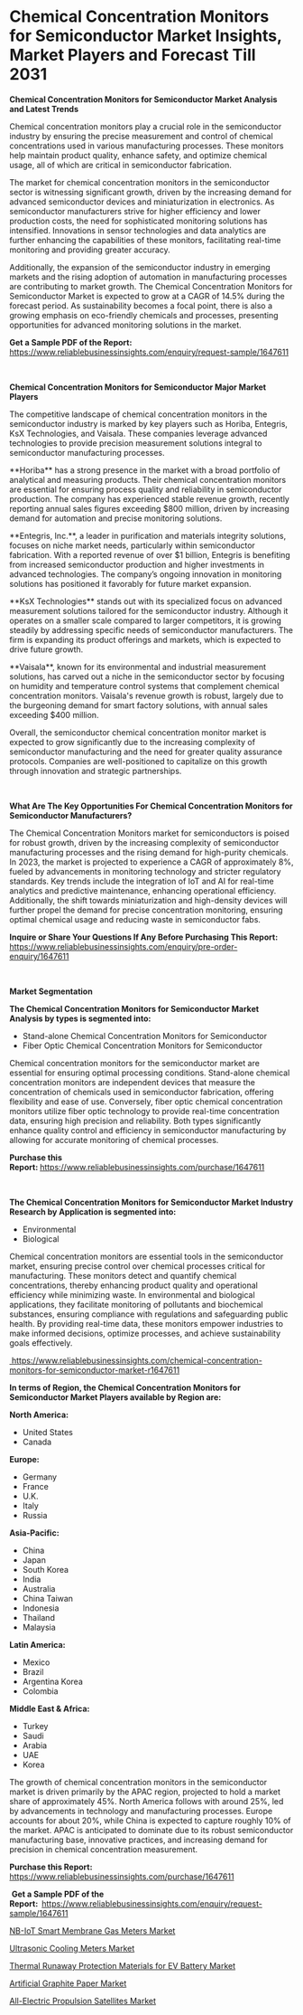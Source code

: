 <p><h1>Chemical Concentration Monitors for Semiconductor Market Insights, Market Players and Forecast Till 2031</h1></p><p><strong>Chemical Concentration Monitors for Semiconductor Market Analysis and Latest Trends</strong></p>
<p><p>Chemical concentration monitors play a crucial role in the semiconductor industry by ensuring the precise measurement and control of chemical concentrations used in various manufacturing processes. These monitors help maintain product quality, enhance safety, and optimize chemical usage, all of which are critical in semiconductor fabrication.</p><p>The market for chemical concentration monitors in the semiconductor sector is witnessing significant growth, driven by the increasing demand for advanced semiconductor devices and miniaturization in electronics. As semiconductor manufacturers strive for higher efficiency and lower production costs, the need for sophisticated monitoring solutions has intensified. Innovations in sensor technologies and data analytics are further enhancing the capabilities of these monitors, facilitating real-time monitoring and providing greater accuracy.</p><p>Additionally, the expansion of the semiconductor industry in emerging markets and the rising adoption of automation in manufacturing processes are contributing to market growth. The Chemical Concentration Monitors for Semiconductor Market is expected to grow at a CAGR of 14.5% during the forecast period. As sustainability becomes a focal point, there is also a growing emphasis on eco-friendly chemicals and processes, presenting opportunities for advanced monitoring solutions in the market.</p></p>
<p><strong>Get a Sample PDF of the Report:&nbsp;</strong> <a href="https://www.reliablebusinessinsights.com/enquiry/request-sample/1647611?utm_campaign=1138&utm_medium=2&utm_source=Github&utm_content=ia&utm_term=27102024&utm_id=chemical-concentration-monitors-for-semiconductor">https://www.reliablebusinessinsights.com/enquiry/request-sample/1647611</a></p>
<p>&nbsp;</p>
<p><strong>Chemical Concentration Monitors for Semiconductor Major Market Players</strong></p>
<p><p>The competitive landscape of chemical concentration monitors in the semiconductor industry is marked by key players such as Horiba, Entegris, KsX Technologies, and Vaisala. These companies leverage advanced technologies to provide precision measurement solutions integral to semiconductor manufacturing processes.</p><p>**Horiba** has a strong presence in the market with a broad portfolio of analytical and measuring products. Their chemical concentration monitors are essential for ensuring process quality and reliability in semiconductor production. The company has experienced stable revenue growth, recently reporting annual sales figures exceeding $800 million, driven by increasing demand for automation and precise monitoring solutions.</p><p>**Entegris, Inc.**, a leader in purification and materials integrity solutions, focuses on niche market needs, particularly within semiconductor fabrication. With a reported revenue of over $1 billion, Entegris is benefiting from increased semiconductor production and higher investments in advanced technologies. The company’s ongoing innovation in monitoring solutions has positioned it favorably for future market expansion.</p><p>**KsX Technologies** stands out with its specialized focus on advanced measurement solutions tailored for the semiconductor industry. Although it operates on a smaller scale compared to larger competitors, it is growing steadily by addressing specific needs of semiconductor manufacturers. The firm is expanding its product offerings and markets, which is expected to drive future growth.</p><p>**Vaisala**, known for its environmental and industrial measurement solutions, has carved out a niche in the semiconductor sector by focusing on humidity and temperature control systems that complement chemical concentration monitors. Vaisala's revenue growth is robust, largely due to the burgeoning demand for smart factory solutions, with annual sales exceeding $400 million.</p><p>Overall, the semiconductor chemical concentration monitor market is expected to grow significantly due to the increasing complexity of semiconductor manufacturing and the need for greater quality assurance protocols. Companies are well-positioned to capitalize on this growth through innovation and strategic partnerships.</p></p>
<p>&nbsp;</p>
<p><strong>What Are The Key Opportunities For Chemical Concentration Monitors for Semiconductor Manufacturers?</strong></p>
<p><p>The Chemical Concentration Monitors market for semiconductors is poised for robust growth, driven by the increasing complexity of semiconductor manufacturing processes and the rising demand for high-purity chemicals. In 2023, the market is projected to experience a CAGR of approximately 8%, fueled by advancements in monitoring technology and stricter regulatory standards. Key trends include the integration of IoT and AI for real-time analytics and predictive maintenance, enhancing operational efficiency. Additionally, the shift towards miniaturization and high-density devices will further propel the demand for precise concentration monitoring, ensuring optimal chemical usage and reducing waste in semiconductor fabs.</p></p>
<p><strong>Inquire or Share Your Questions If Any Before Purchasing This Report:</strong> <a href="https://www.reliablebusinessinsights.com/enquiry/pre-order-enquiry/1647611?utm_campaign=1138&utm_medium=2&utm_source=Github&utm_content=ia&utm_term=27102024&utm_id=chemical-concentration-monitors-for-semiconductor">https://www.reliablebusinessinsights.com/enquiry/pre-order-enquiry/1647611</a></p>
<p>&nbsp;</p>
<p><strong>Market Segmentation</strong></p>
<p><strong>The Chemical Concentration Monitors for Semiconductor Market Analysis by types is segmented into:</strong></p>
<p><ul><li>Stand-alone Chemical Concentration Monitors for Semiconductor</li><li>Fiber Optic Chemical Concentration Monitors for Semiconductor</li></ul></p>
<p><p>Chemical concentration monitors for the semiconductor market are essential for ensuring optimal processing conditions. Stand-alone chemical concentration monitors are independent devices that measure the concentration of chemicals used in semiconductor fabrication, offering flexibility and ease of use. Conversely, fiber optic chemical concentration monitors utilize fiber optic technology to provide real-time concentration data, ensuring high precision and reliability. Both types significantly enhance quality control and efficiency in semiconductor manufacturing by allowing for accurate monitoring of chemical processes.</p></p>
<p><strong>Purchase this Report:&nbsp;</strong><a href="https://www.reliablebusinessinsights.com/purchase/1647611?utm_campaign=1138&utm_medium=2&utm_source=Github&utm_content=ia&utm_term=27102024&utm_id=chemical-concentration-monitors-for-semiconductor">https://www.reliablebusinessinsights.com/purchase/1647611</a></p>
<p>&nbsp;</p>
<p><strong>The Chemical Concentration Monitors for Semiconductor Market Industry Research by Application is segmented into:</strong></p>
<p><ul><li>Environmental</li><li>Biological</li></ul></p>
<p><p>Chemical concentration monitors are essential tools in the semiconductor market, ensuring precise control over chemical processes critical for manufacturing. These monitors detect and quantify chemical concentrations, thereby enhancing product quality and operational efficiency while minimizing waste. In environmental and biological applications, they facilitate monitoring of pollutants and biochemical substances, ensuring compliance with regulations and safeguarding public health. By providing real-time data, these monitors empower industries to make informed decisions, optimize processes, and achieve sustainability goals effectively.</p></p>
<p><a href="https://www.reliablebusinessinsights.com/chemical-concentration-monitors-for-semiconductor-market-r1647611?utm_campaign=1138&utm_medium=2&utm_source=Github&utm_content=ia&utm_term=27102024&utm_id=chemical-concentration-monitors-for-semiconductor">&nbsp;https://www.reliablebusinessinsights.com/chemical-concentration-monitors-for-semiconductor-market-r1647611</a></p>
<p><strong>In terms of Region, the Chemical Concentration Monitors for Semiconductor Market Players available by Region are:</strong></p>
<p>
    <p> <strong> North America: </strong>
        <ul>
            <li>United States</li>
            <li>Canada</li>
        </ul>
        </p> 
    <p> <strong> Europe: </strong>
        <ul>
            <li>Germany</li>
            <li>France</li>
            <li>U.K.</li>
            <li>Italy</li>
            <li>Russia</li>
        </ul>
        </p> 
    <p> <strong> Asia-Pacific: </strong>
        <ul>
            <li>China</li>
            <li>Japan</li>
            <li>South Korea</li>
            <li>India</li>
            <li>Australia</li>
            <li>China Taiwan</li>
            <li>Indonesia</li>
            <li>Thailand</li>
            <li>Malaysia</li>
        </ul>
        </p> 
    <p> <strong> Latin America: </strong>
        <ul>
            <li>Mexico</li>
            <li>Brazil</li>
            <li>Argentina Korea</li>
            <li>Colombia</li>
        </ul>
        </p> 
    <p> <strong> Middle East & Africa: </strong>
        <ul>
            <li>Turkey</li>
            <li>Saudi</li>
            <li>Arabia</li>
            <li>UAE</li>
            <li>Korea</li>
        </ul>
    </p>
    </p>
<p><p>The growth of chemical concentration monitors in the semiconductor market is driven primarily by the APAC region, projected to hold a market share of approximately 45%. North America follows with around 25%, led by advancements in technology and manufacturing processes. Europe accounts for about 20%, while China is expected to capture roughly 10% of the market. APAC is anticipated to dominate due to its robust semiconductor manufacturing base, innovative practices, and increasing demand for precision in chemical concentration measurement.</p></p>
<p><strong>Purchase this Report: </strong><a href="https://www.reliablebusinessinsights.com/purchase/1647611?utm_campaign=1138&utm_medium=2&utm_source=Github&utm_content=ia&utm_term=27102024&utm_id=chemical-concentration-monitors-for-semiconductor">https://www.reliablebusinessinsights.com/purchase/1647611</a></p>
<p>&nbsp;<strong>Get a Sample PDF of the Report:&nbsp;&nbsp;</strong><a href="https://www.reliablebusinessinsights.com/enquiry/request-sample/1647611?utm_campaign=1138&utm_medium=2&utm_source=Github&utm_content=ia&utm_term=27102024&utm_id=chemical-concentration-monitors-for-semiconductor">https://www.reliablebusinessinsights.com/enquiry/request-sample/1647611</a></p>
<p><strong></strong></p>
<p><p><a href="https://issuu.com/reportprime-2/docs/nb-iot-smart-membrane-gas-meters-ma_6fbf530360f2d5?utm_campaign=1138&utm_medium=2&utm_source=Github&utm_content=ia&utm_term=27102024&utm_id=chemical-concentration-monitors-for-semiconductor">NB-IoT Smart Membrane Gas Meters Market</a></p><p><a href="https://issuu.com/reportprime-2/docs/ultrasonic-cooling-meters-market-si_013baa885ed312?utm_campaign=1138&utm_medium=2&utm_source=Github&utm_content=ia&utm_term=27102024&utm_id=chemical-concentration-monitors-for-semiconductor">Ultrasonic Cooling Meters Market</a></p><p><a href="https://github.com/dave2as/Market-Research-Report-List-1/blob/main/thermal-runaway-protection-materials-for-ev-battery-market.md?utm_campaign=1138&utm_medium=2&utm_source=Github&utm_content=ia&utm_term=27102024&utm_id=chemical-concentration-monitors-for-semiconductor">Thermal Runaway Protection Materials for EV Battery Market</a></p><p><a href="https://github.com/khloet8sawender/Market-Research-Report-List-1/blob/main/artificial-graphite-paper-market.md?utm_campaign=1138&utm_medium=2&utm_source=Github&utm_content=ia&utm_term=27102024&utm_id=chemical-concentration-monitors-for-semiconductor">Artificial Graphite Paper Market</a></p><p><a href="https://www.linkedin.com/pulse/analyzing-all-electric-propulsion-satellites-market-dynamics-eaqse?utm_campaign=1138&utm_medium=2&utm_source=Github&utm_content=ia&utm_term=27102024&utm_id=chemical-concentration-monitors-for-semiconductor">All-Electric Propulsion Satellites Market</a></p></p>